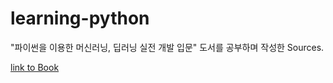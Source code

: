 # learning-python
"파이썬을 이용한 머신러닝, 딥러닝 실전 개발 입문" 도서를 공부하며 작성한 Sources.

[link to Book](http://wikibook.co.kr/python-machine-learning/)